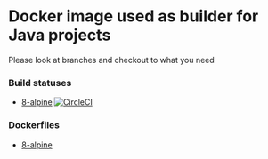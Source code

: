 # Docker image used as builder for Java projects

Please look at branches and checkout to what you need

### Build statuses

- [8-alpine](https://github.com/pureclouds/ci-java/tree/8-alpine) [![CircleCI](https://circleci.com/gh/pureclouds/ci-java/tree/8-alpine.svg?style=svg)](https://circleci.com/gh/pureclouds/ci-java/tree/8-alpine)

### Dockerfiles

- [8-alpine](https://github.com/pureclouds/ci-java/blob/8-alpine/Dockerfile)
